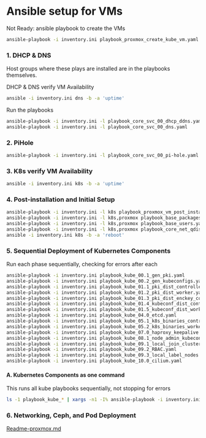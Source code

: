 # Ansible setup for VMs
Not Ready: ansible playbook to create the VMs 
```bash
ansible-playbook -i inventory.ini playbook_proxmox_create_kube_vm.yaml
```

### 1. DHCP & DNS
Host groups where these plays are installed are in the playbooks themselves.

DHCP & DNS verify VM Availability
```bash
ansible -i inventory.ini dns -b -a 'uptime'
```
Run the playbooks
```bash
ansible-playbook -i inventory.ini -l playbook_core_svc_00_dhcp_ddns.yaml
ansible-playbook -i inventory.ini -l playbook_core_svc_00_dns.yaml
```

### 2. PiHole
```bash
ansible-playbook -i inventory.ini -l playbook_core_svc_00_pi-hole.yaml
```

### 3. K8s verify VM Availability
```bash
ansible -i inventory.ini k8s -b -a 'uptime'
```

### 4. Post-installation and Initial Setup
```bash
ansible-playbook -i inventory.ini -l k8s playbook_proxmox_vm_post_install.yaml
ansible-playbook -i inventory.ini -l k8s,proxmox playbook_base_packages_host_settings.yaml
ansible-playbook -i inventory.ini -l k8s,proxmox playbook_base_users.yaml
ansible-playbook -i inventory.ini -l k8s,proxmox playbook_core_net_qdisc.yaml
ansible -i inventory.ini k8s -b -a 'reboot'
```

### 5. Sequential Deployment of Kubernetes Components
Run each phase sequentially, checking for errors after each
```bash
ansible-playbook -i inventory.ini playbook_kube_00.1_gen_pki.yaml
ansible-playbook -i inventory.ini playbook_kube_00.2_gen_kubeconfigs.yaml
ansible-playbook -i inventory.ini playbook_kube_01.1_pki_dist_controller.yaml
ansible-playbook -i inventory.ini playbook_kube_01.2_pki_dist_worker.yaml
ansible-playbook -i inventory.ini playbook_kube_01.3_pki_dist_enckey_controller.yaml
ansible-playbook -i inventory.ini playbook_kube_01.4_kubeconf_dist_controller.yaml
ansible-playbook -i inventory.ini playbook_kube_01.5_kubeconf_dist_worker.yaml
ansible-playbook -i inventory.ini playbook_kube_04.0_etcd.yaml
ansible-playbook -i inventory.ini playbook_kube_05.1_k8s_binaries_control.yaml
ansible-playbook -i inventory.ini playbook_kube_05.2_k8s_binaries_worker.yaml
ansible-playbook -i inventory.ini playbook_kube_07.0_haproxy_keepalive.yaml
ansible-playbook -i inventory.ini playbook_kube_08.1_node_admin_kubeconf.yaml
ansible-playbook -i inventory.ini playbook_kube_09.1_local_join_cluster.yaml
ansible-playbook -i inventory.ini playbook_kube_09.2_RBAC.yaml
ansible-playbook -i inventory.ini playbook_kube_09.3_local_label_nodes.yaml
ansible-playbook -i inventory.ini playbook_kube_10.0_cilium.yaml
```

#### A. Kubernetes Components as one command
This runs all kube playbooks sequentially, not stopping for errors
```bash
ls -1 playbook_kube_* | xargs -n1 -I% ansible-playbook -i inventory.ini %
```

### 6. Networking, Ceph, and Pod Deployment
[Readme-proxmox.md](https://github.com/bluefishforsale/homelab-kube/blob/master/Readme.md)
